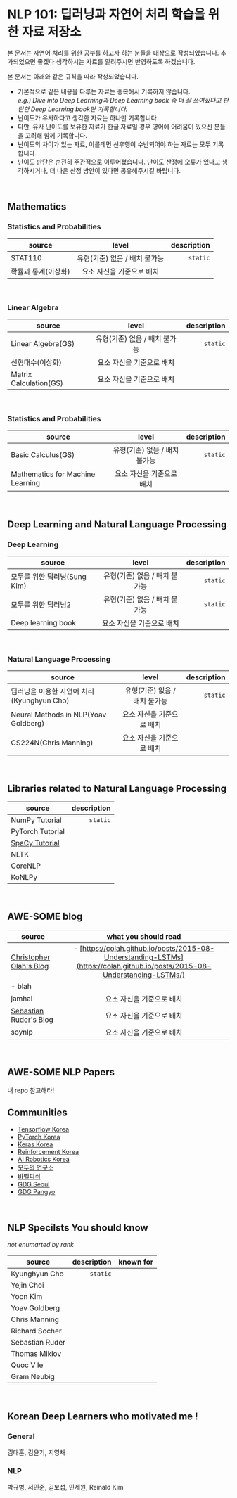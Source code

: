 # NLP 101: 딥러닝과 자연어 처리 학습을 위한 자료 저장소
본 문서는 자연어 처리를 위한 공부를 하고자 하는 분들을 대상으로 작성되었습니다.
추가되었으면 좋겠다 생각하시는 자료를 알려주시면 반영하도록 하겠습니다.

본 문서는 아래와 같은 규칙을 따라 작성되었습니다.
- 기본적으로 같은 내용을 다루는 자료는 중복해서 기록하지 않습니다. <br/>
*e.g.) Dive into Deep Learning과 Deep Learning book 중 더 잘 쓰여짔다고 판단한 Deep Learning book만 기록합니다.*
- 난이도가 유사하다고 생각한 자료는 하나만 기록합니다.
- 다만, 유사 난이도를 보유한 자료가 한글 자료일 경우 영어에 어려움이 있으신 분들을 고려해 함께 기록합니다.
- 난이도의 차이가 있는 자료, 이를테면 선후행이 수반되어야 하는 자료는 모두 기록합니다.
- 난이도 판단은 순전히 주관적으로 이루어졌습니다. 난이도 산정에 오류가 있다고 생각하시거나, 더 나은 산정 방안이 있다면 공유해주시길 바랍니다.
<br/>

## Mathematics
### Statistics and Probabilities
| source | level | description |
|---|:---:|---:|
| STAT110 | 유형(기준) 없음 / 배치 불가능 | `static` |
| 확률과 통계(이상화) | 요소 자신을 기준으로 배치 |  |
<br/>

### Linear Algebra
| source | level | description |
|---|:---:|---:|
| Linear Algebra(GS) | 유형(기준) 없음 / 배치 불가능 | `static` |
| 선형대수(이상화) | 요소 자신을 기준으로 배치 |  |
| Matrix Calculation(GS) | 요소 자신을 기준으로 배치 |  |
<br/>

### Statistics and Probabilities
| source | level | description |
|---|:---:|---:|
| Basic Calculus(GS) | 유형(기준) 없음 / 배치 불가능 | `static` |
| Mathematics for Machine Learning | 요소 자신을 기준으로 배치 |  |
<br/>

## Deep Learning and Natural Language Processing
### Deep Learning
| source | level | description |
|---|:---:|---:|
| 모두를 위한 딥러닝(Sung Kim) | 유형(기준) 없음 / 배치 불가능 | `static` |
| 모두를 위한 딥러닝2 | 유형(기준) 없음 / 배치 불가능 | `static` |
| Deep learning book | 요소 자신을 기준으로 배치 |  |
<br/>

### Natural Language Processing 
| source | level | description |
|---|:---:|---:|
| 딥러닝을 이용한 자연어 처리(Kyunghyun Cho) | 유형(기준) 없음 / 배치 불가능 | `static` |
| Neural Methods in NLP(Yoav Goldberg) | 요소 자신을 기준으로 배치 |  |
| CS224N(Chris Manning) | 요소 자신을 기준으로 배치 |  |
<br/>

## Libraries related to Natural Language Processing
| source | description |
|---|---:|
| NumPy Tutorial | `static` |
| PyTorch Tutorial |  |
| [SpaCy Tutorial](https://course.spacy.io/) |  |
| NLTK |  |
| CoreNLP |  |
| KoNLPy | |
<br/>

## AWE-SOME blog
| source | what you should read |
|---|:---:|
| [Christopher Olah's Blog](https://colah.github.io/) | - [https://colah.github.io/posts/2015-08-Understanding-LSTMs](https://colah.github.io/posts/2015-08-Understanding-LSTMs/)
- blah |
| jamhal | 요소 자신을 기준으로 배치 |
| [Sebastian Ruder's Blog]() | 요소 자신을 기준으로 배치 |
| soynlp | 요소 자신을 기준으로 배치 |
<br/>

## AWE-SOME NLP Papers
내 repo 참고해라!
<br/>

## Communities
- [Tensorflow Korea]()
- [PyTorch Korea]()
- [Keras Korea]()
- [Reinforcement Korea]()
- [AI Robotics Korea]()
- [모두의 연구소]()
- [바벨피쉬]()
- [GDG Seoul]()
- [GDG Pangyo]()
<br/>

## NLP Specilsts You should know
*not enumarted by rank*

| source | description | known for |
|---|---:|:---:|
| Kyunghyun Cho | `static` | |
| Yejin Choi |  | |
| Yoon Kim |  | |
| Yoav Goldberg |  | |
| Chris Manning |  | |
| Richard Socher |    | |
| Sebastian Ruder |    | |
| Thomas Miklov |    | |
| Quoc V le |    | |
| Gram Neubig |    | |
<br/>

## Korean Deep Learners who motivated me !
### General
김태훈, 김윤기, 지영채

### NLP
박규병, 서민준, 김보섭, 민세원, Reinald Kim